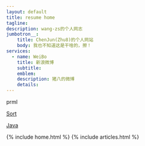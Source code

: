 ```yaml
---
layout: default
title: resume home
tagline: 
description: wang-zs的个人网志
jumbotron__:
    title: ChenJun(Zhu8)的个人网站
    body: 我也不知道这是干啥的，擦！
services: 
  - name: WeiBo
    title: 新浪微博
    subtitle: 
    emblem: 
    description: 猪八的微博
    details: 
---
```

prml

<a href="/resume/sort/index.html">Sort</a>

<a href="/resume/java/index.html">Java</a>

{% include home.html %}
{% include articles.html %}
